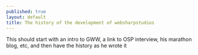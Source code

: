 ```yaml
---
published: true
layout: default
title: The history of the development of websharpstudios
---
```



This should start with an intro to GWW, a link to OSP interview, his marathon blog, etc, and then have the history as he wrote it